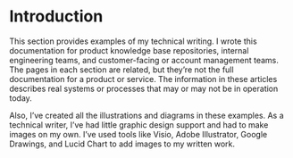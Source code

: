# Introduction

This section provides examples of my technical writing. I wrote this documentation for product knowledge base repositories, internal engineering teams, and customer-facing or account management teams. The pages in each section are related, but they’re not the full documentation for a product or service. The information in these articles describes real systems or processes that may or may not be in operation today. 

Also, I’ve created all the illustrations and diagrams in these examples. As a technical writer, I’ve had little graphic design support and had to make images on my own. I’ve used tools like Visio, Adobe Illustrator, Google Drawings, and Lucid Chart to add images to my written work.



